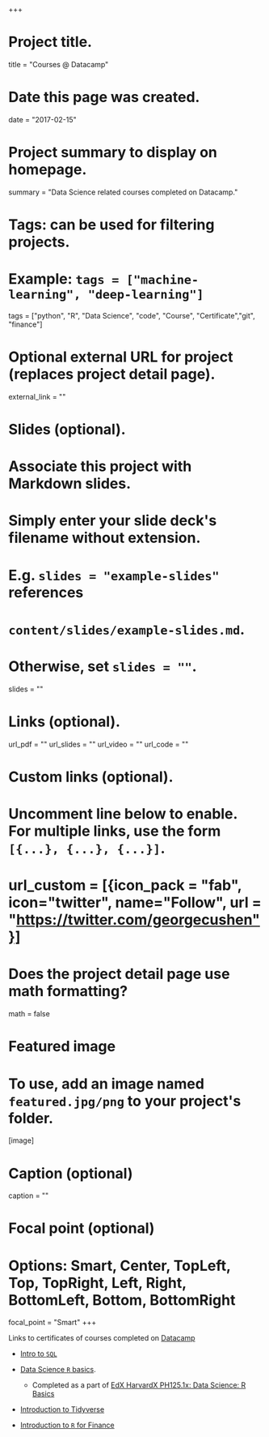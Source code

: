 +++
# Project title.
title = "Courses @ Datacamp"

# Date this page was created.
date = "2017-02-15"

# Project summary to display on homepage.
summary = "Data Science related courses completed on Datacamp."

# Tags: can be used for filtering projects.
# Example: `tags = ["machine-learning", "deep-learning"]`
tags = ["python", "R", "Data Science", "code", "Course", "Certificate","git", "finance"]

# Optional external URL for project (replaces project detail page).
external_link = ""


# Slides (optional).
#   Associate this project with Markdown slides.
#   Simply enter your slide deck's filename without extension.
#   E.g. `slides = "example-slides"` references 
#   `content/slides/example-slides.md`.
#   Otherwise, set `slides = ""`.
slides = ""


# Links (optional).
url_pdf = ""
url_slides = ""
url_video = ""
url_code = ""


# Custom links (optional).
#   Uncomment line below to enable. For multiple links, use the form `[{...}, {...}, {...}]`.
# url_custom = [{icon_pack = "fab", icon="twitter", name="Follow", url = "https://twitter.com/georgecushen"}]


# Does the project detail page use math formatting?
math = false

# Featured image
# To use, add an image named `featured.jpg/png` to your project's folder. 
[image]
  # Caption (optional)
  caption = ""
  
  # Focal point (optional)
  # Options: Smart, Center, TopLeft, Top, TopRight, Left, Right, BottomLeft, Bottom, BottomRight
  focal_point = "Smart"
+++

Links to certificates of courses completed on [Datacamp](https://www.datacamp.com/)

- [Intro to `SQL`](/files/Certificate-datacamp-intro-to-sql.pdf)

- [Data Science `R` basics](/files/Certificate-datacamp-R-basics.pdf). 
  - Completed as a part of [EdX HarvardX PH125.1x: Data Science: R Basics](/project/course-edx-harvard-r)

- [Introduction to Tidyverse](/files/Certificate-datacamp-tidyverse-introduction.pdf)

- [Introduction to `R` for Finance](/files/Certificate-datacamp-R-introduction-finance.pdf)















